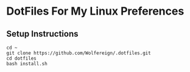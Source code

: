 # DotFiles For My Linux Preferences

## Setup Instructions
```
cd ~ 
git clone https://github.com/Wolfereign/.dotfiles.git
cd dotfiles 
bash install.sh
```
 
